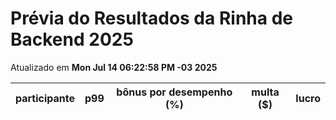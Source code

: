# Prévia do Resultados da Rinha de Backend 2025
Atualizado em **Mon Jul 14 06:22:58 PM -03 2025**


| participante | p99 | bônus por desempenho (%) | multa ($) | lucro |
| -- | -- | -- | -- | -- |
